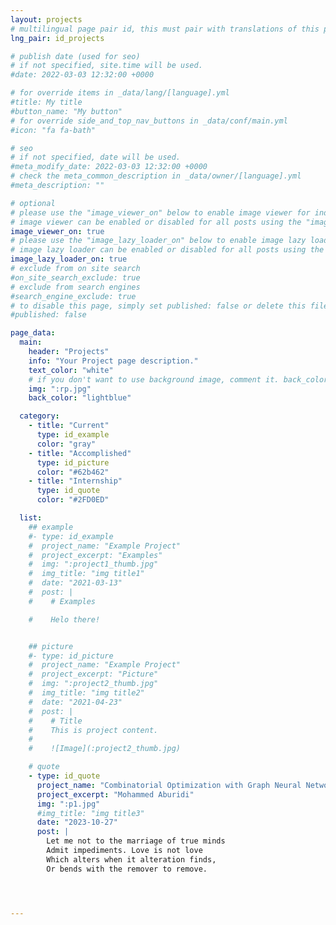 ```yaml
---
layout: projects
# multilingual page pair id, this must pair with translations of this page. (This name must be unique)
lng_pair: id_projects

# publish date (used for seo)
# if not specified, site.time will be used.
#date: 2022-03-03 12:32:00 +0000

# for override items in _data/lang/[language].yml
#title: My title
#button_name: "My button"
# for override side_and_top_nav_buttons in _data/conf/main.yml
#icon: "fa fa-bath"

# seo
# if not specified, date will be used.
#meta_modify_date: 2022-03-03 12:32:00 +0000
# check the meta_common_description in _data/owner/[language].yml
#meta_description: ""

# optional
# please use the "image_viewer_on" below to enable image viewer for individual pages or posts (_posts/ or [language]/_posts folders).
# image viewer can be enabled or disabled for all posts using the "image_viewer_posts: true" setting in _data/conf/main.yml.
image_viewer_on: true
# please use the "image_lazy_loader_on" below to enable image lazy loader for individual pages or posts (_posts/ or [language]/_posts folders).
# image lazy loader can be enabled or disabled for all posts using the "image_lazy_loader_posts: true" setting in _data/conf/main.yml.
image_lazy_loader_on: true
# exclude from on site search
#on_site_search_exclude: true
# exclude from search engines
#search_engine_exclude: true
# to disable this page, simply set published: false or delete this file
#published: false

page_data:
  main:
    header: "Projects"
    info: "Your Project page description."
    text_color: "white"
    # if you don't want to use background image, comment it. back_color will be activated.
    img: ":rp.jpg"
    back_color: "lightblue"

  category:
    - title: "Current"
      type: id_example
      color: "gray"
    - title: "Accomplished"
      type: id_picture
      color: "#62b462"
    - title: "Internship"
      type: id_quote
      color: "#2FD0ED"

  list:
    ## example
    #- type: id_example
    #  project_name: "Example Project"
    #  project_excerpt: "Examples"
    #  img: ":project1_thumb.jpg"
    #  img_title: "img title1"
    #  date: "2021-03-13"
    #  post: |
    #    # Examples

    #    Helo there! 


    ## picture
    #- type: id_picture
    #  project_name: "Example Project"
    #  project_excerpt: "Picture"
    #  img: ":project2_thumb.jpg"
    #  img_title: "img title2"
    #  date: "2021-04-23"
    #  post: |
    #    # Title
    #    This is project content.
    #
    #    ![Image](:project2_thumb.jpg)

    # quote
    - type: id_quote
      project_name: "Combinatorial Optimization with Graph Neural Networks (GNNs)"
      project_excerpt: "Mohammed Aburidi"
      img: ":p1.jpg"
      #img_title: "img title3"
      date: "2023-10-27"
      post: |
        Let me not to the marriage of true minds
        Admit impediments. Love is not love
        Which alters when it alteration finds,
        Or bends with the remover to remove.




--- 
```

